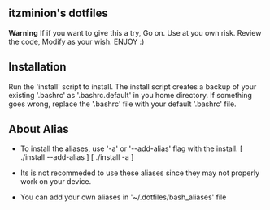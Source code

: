 ## itzminion's dotfiles

**Warning** If if you want to give this a try, Go on. Use at you own risk. 
Review the code, Modify as your wish. ENJOY :)


## Installation

Run the 'install' script to install. 
The install script creates a backup of your existing '.bashrc' as '.bashrc.default' in you home directory.
If something goes wrong, replace the '.bashrc' file with your default '.bashrc' file.

## About Alias
* To install the aliases, use '-a' or '--add-alias' flag with the install. [ ./install --add-alias ] [ ./install -a ]
* Its is not recommeded to use these aliases since they may not properly work on your device.

* You can add your own aliases in '~/.dotfiles/bash_aliases' file


